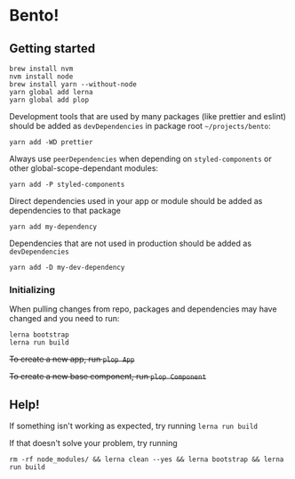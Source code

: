 # Bento!

## Getting started

```
brew install nvm
nvm install node
brew install yarn --without-node
yarn global add lerna
yarn global add plop
```

Development tools that are used by many packages (like prettier and eslint) should be added as `devDependencies` in package root `~/projects/bento`:
```
yarn add -WD prettier
```
Always use `peerDependencies` when depending on `styled-components` or other global-scope-dependant modules: 
```
yarn add -P styled-components
```
Direct dependencies used in your app or module should be added as dependencies to that package
```
yarn add my-dependency
```
Dependencies that are not used in production should be added as `devDependencies`
```
yarn add -D my-dev-dependency
```

### Initializing

When pulling changes from repo, packages and dependencies may have changed and you need to run:
```
lerna bootstrap
lerna run build
```

~~To create a new app, run `plop App`~~

~~To create a new base component, run `plop Component`~~

## Help!

If something isn't working as expected, try running `lerna run build`

If that doesn't solve your problem, try running

```
rm -rf node_modules/ && lerna clean --yes && lerna bootstrap && lerna run build
```
